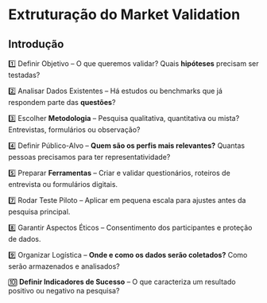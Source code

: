 # Extruturação do Market Validation

## Introdução 

1️⃣ Definir Objetivo – O que queremos validar? Quais **hipóteses** precisam ser testadas?

2️⃣ Analisar Dados Existentes – Há estudos ou benchmarks que já respondem parte das **questões**?

3️⃣ Escolher **Metodologia** – Pesquisa qualitativa, quantitativa ou mista? Entrevistas, formulários ou observação?

4️⃣ Definir Público-Alvo – **Quem são os perfis mais relevantes?** Quantas pessoas precisamos para ter representatividade?

5️⃣ Preparar **Ferramentas** – Criar e validar questionários, roteiros de entrevista ou formulários digitais.

7️⃣ Rodar Teste Piloto – Aplicar em pequena escala para ajustes antes da pesquisa principal.

8️⃣ Garantir Aspectos Éticos – Consentimento dos participantes e proteção de dados.

9️⃣ Organizar Logística – **Onde e como os dados serão coletados?** Como serão armazenados e analisados?

🔟 **Definir Indicadores de Sucesso** – O que caracteriza um resultado positivo ou negativo na pesquisa?
